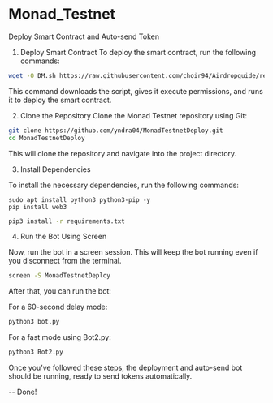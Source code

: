 # Monad_Testnet

Deploy Smart Contract and Auto-send Token  


1. Deploy Smart Contract
To deploy the smart contract, run the following commands:

```bash
wget -O DM.sh https://raw.githubusercontent.com/choir94/Airdropguide/refs/heads/main/DM.sh && chmod +x DM.sh && ./DM.sh
```
This command downloads the script, gives it execute permissions, and runs it to deploy the smart contract.



2. Clone the Repository
Clone the Monad Testnet repository using Git:

```bash
git clone https://github.com/yndra04/MonadTestnetDeploy.git
cd MonadTestnetDeploy
```
This will clone the repository and navigate into the project directory.



3. Install Dependencies

To install the necessary dependencies, run the following commands:
```
sudo apt install python3 python3-pip -y
pip install web3

```

```bash
pip3 install -r requirements.txt
```

4. Run the Bot Using Screen

Now, run the bot in a screen session. This will keep the bot running even if you disconnect from the terminal.

```bash
screen -S MonadTestnetDeploy
```
After that, you can run the bot:

For a 60-second delay mode:
```bash
python3 bot.py
```

For a fast mode using Bot2.py:

```bash
python3 Bot2.py
```
Once you’ve followed these steps, the deployment and auto-send bot should be running, ready to send tokens automatically.

-- Done!

